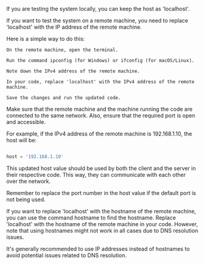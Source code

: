 If you are testing the system locally, you can keep the host as 'localhost'.

If you want to test the system on a remote machine, you need to replace 'localhost' with the IP address of the remote machine.

Here is a simple way to do this:

    On the remote machine, open the terminal.

    Run the command ipconfig (for Windows) or ifconfig (for macOS/Linux).

    Note down the IPv4 address of the remote machine.

    In your code, replace 'localhost' with the IPv4 address of the remote machine.

    Save the changes and run the updated code.

Make sure that the remote machine and the machine running the code are connected to the same network. Also, ensure that the required port is open and accessible.

For example, if the IPv4 address of the remote machine is 192.168.1.10, the host will be:

```python

host = '192.168.1.10'
```
This updated host value should be used by both the client and the server in their respective code. This way, they can communicate with each other over the network.</s>

Remember to replace the port number in the host value if the default port is not being used.

If you want to replace 'localhost' with the hostname of the remote machine, you can use the command hostname to find the hostname. Replace 'localhost' with the hostname of the remote machine in your code. However, note that using hostnames might not work in all cases due to DNS resolution issues.</s>

It's generally recommended to use IP addresses instead of hostnames to avoid potential issues related to DNS resolution.</s>